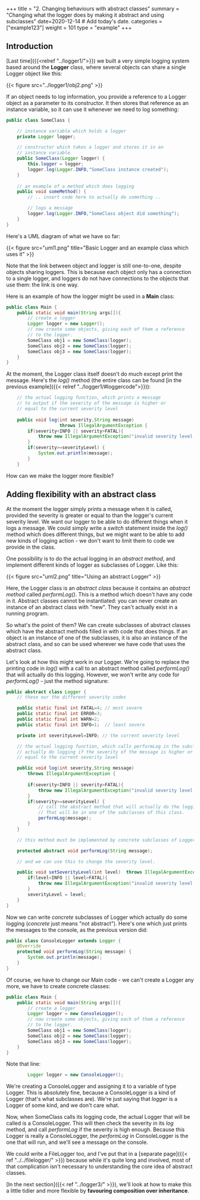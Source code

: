+++
title = "2. Changing behaviours with abstract classes" 
summary = "Changing what the logger does by making it abstract and using subclasses"
date=2020-12-14  # Add today's date.
categories = ["example123"]
weight = 101
type = "example"
+++

## Introduction

[Last time]({{<relref "../logger1/">}}) we built a very simple logging system based around the **Logger** class, where several objects can share
a single Logger object like this:

{{< figure src="../logger1/obj2.png" >}}

If an object needs to log information, you provide a reference to a 
Logger object as a parameter to its constructor. It then stores that reference as an instance
variable, so it can use it whenever we need to log something:
```java
public class SomeClass {

    // instance variable which holds a logger
    private Logger logger;

    // constructor which takes a logger and stores it in an
    // instance variable
    public SomeClass(Logger logger) {
        this.logger = logger;
        logger.log(Logger.INFO,"SomeClass instance created");
    }
    
    // an example of a method which does logging
    public void someMethod() {
        // .. insert code here to actually do something ..

        // logs a message
        logger.log(Logger.INFO,"SomeClass object did something");
    }
}
```

Here's a UML diagram of what we have so far:

{{< figure src="uml1.png" title="Basic Logger and an example class which uses it" >}}

Note that the link between object and logger is still one-to-one,
despite objects sharing loggers. This is because each object only has a connection
to a single logger, and loggers do not have connections to the objects
that use them: the link is one way.

Here is an example of how the logger might be used in a **Main** class:
```java
public class Main {
    public static void main(String args[]){
        // create a logger
        Logger logger = new Logger();
        // now create some objects, giving each of them a reference
        // to the logger.
        SomeClass obj1 = new SomeClass(logger);
        SomeClass obj2 = new SomeClass(logger);
        SomeClass obj3 = new SomeClass(logger);
    }
}
```

At the moment, the Logger class itself doesn't do much except print the message.
Here's the *log()* method (the entire
class can be found [in the previous example]({{< relref "../logger1/#loggercode">}})):
```java
    // the actual logging function, which prints a message
    // to output if the severity of the message is higher or
    // equal to the current severity level
    
    public void log(int severity,String message)
                    throws IllegalArgumentException {
        if(severity<INFO || severity>FATAL){
            throw new IllegalArgumentException("invalid severity level!");
        }
        if(severity>=severityLevel) {
            System.out.println(message);
        }
    }
```
How can we make the logger more flexible?

## Adding flexibility with an abstract class

At the moment the logger simply prints a message when it is called, provided the severity
is greater or equal to than the logger's current severity level.
We want our logger to be able to do different things when it logs a message.
We could simply write a *switch* statement inside the *log()* method which does
different things, but we might want to be able to add new kinds of logging action - we don't
want to limit them to code we provide in the class.

One possibility is to do the actual logging in an *abstract method*, and implement different
kinds of logger as subclasses of Logger. Like this:

{{< figure src="uml2.png" title="Using an abstract Logger" >}}

Here, the Logger class is an *abstract class* because it contains an *abstract method* called *performLog()*. This is
a method which doesn't have any code in it. Abstract classes cannot be instantiated: you can never create an
instance of an abstract class with "new". They can't actually exist in a running program.

So what's the point of them? We can create subclasses of abstract classes which have the abstract methods filled in
with code that does things. If an object is an instance of one of the subclasses, it is also
an instance of the abstract class, and so can be used wherever
we have code that uses the abstract class. 

Let's look at how this might work in our Logger. We're going to replace the printing code in *log()* with a call to
an abstract method called *performLog()* that will actually do this logging. However, we won't write any code
for *performLog()* - just the method signature:

```java
public abstract class Logger {
    // these our the different severity codes

    public static final int FATAL=4; // most severe
    public static final int ERROR=3;
    public static final int WARN=2;
    public static final int INFO=1;  // least severe

    private int severityLevel=INFO; // the current severity level

    // the actual logging function, which calls performLog in the subclass to
    // actually do logging if the severity of the message is higher or
    // equal to the current severity level

    public void log(int severity,String message)
        throws IllegalArgumentException {
        
        if(severity<INFO || severity>FATAL){
            throw new IllegalArgumentException("invalid severity level!");
        }
        if(severity>=severityLevel) {
            // call the abstract method that will actually do the logging.
            // That will be in one of the subclasses of this class.
            performLog(message);
        }
    }

    // this method must be implemented by concrete subclasses of Logger

    protected abstract void performLog(String message);

    // and we can use this to change the severity level.

    public void setSeverityLevel(int level)  throws IllegalArgumentException {
        if(level<INFO || level>FATAL){
            throw new IllegalArgumentException("invalid severity level!");
        }
        severityLevel = level;
    }
}
```

Now we can write *concrete* subclasses of Logger which actually do some logging (*concrete*
just means "not abstract").
Here's one which just prints the messages to the console, as the previous version did:

```java
public class ConsoleLogger extends Logger {
    @Override
    protected void performLog(String message) {
        System.out.println(message);
    }
}
```

Of course, we have to change our Main code - we can't create a Logger any more, we have to create
concrete classes:

```java
public class Main {
    public static void main(String args[]){
        // create a logger
        Logger logger = new ConsoleLogger();
        // now create some objects, giving each of them a reference
        // to the logger.
        SomeClass obj1 = new SomeClass(logger);
        SomeClass obj2 = new SomeClass(logger);
        SomeClass obj3 = new SomeClass(logger);
    }
}
```
Note that line:
```java
        Logger logger = new ConsoleLogger();
```
We're creating a ConsoleLogger and assigning it to a variable of type Logger.
This is absolutely fine, because a ConsoleLogger is a kind of Logger (that's what subclasses are). We're
just saying that *logger* is a Logger of some kind, and we don't care what.

Now, when SomeClass calls its logging code, the actual Logger that will be
called is a ConsoleLogger. This will then check the severity in its *log*
method, and call *performLog* if the severity is high enough. Because this
Logger is really a ConsoleLogger, the *performLog* in ConsoleLogger is the one
that will run, and we'll see a message on the console.

We could write a FileLogger too, and I've put that in a
[separate page]({{< ref "../../filelogger/" >}}) because while it's quite long and involved, most of
that complication isn't necessary to understanding the core idea of abstract
classes.


[In the next section]({{< ref "../logger3/" >}}), we'll look at how to make this a little tidier
and more flexible by **favouring composition over inheritance**.
